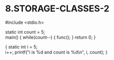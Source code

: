 # 8.STORAGE-CLASSES-2
#include <stdio.h> 
   
  
static int count = 5;   	 
  main() { 
   while(count--) 
   {       func(); 
   }    return 0; 
} 

{ 
   static int i = 5;   
   i++; 
   printf("i is %d and count is %d\n", i, count); 
}
